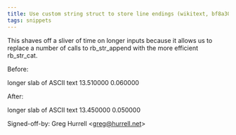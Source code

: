 ```yaml
---
title: Use custom string struct to store line endings (wikitext, bf8a30f)
tags: snippets
---
```


This shaves off a sliver of time on longer inputs because it allows us to replace a number of calls to rb_str_append with the more efficient rb_str_cat.

Before:

longer slab of ASCII text 13.510000 0.060000

After:

longer slab of ASCII text 13.450000 0.050000

Signed-off-by: Greg Hurrell &lt;greg@hurrell.net&gt;
